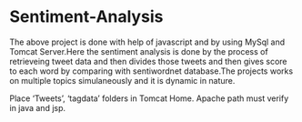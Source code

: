 # Sentiment-Analysis
The above project is done with help of javascript and by using MySql and Tomcat Server.Here the sentiment analysis is done by the process of retrieveing tweet data and then divides those tweets and then gives score to each word by comparing with sentiwordnet database.The projects works on multiple topics simulaneously and it is dynamic in nature.

Place ‘Tweets’, ‘tagdata’ folders in Tomcat Home.
Apache path must verify in java and jsp. 
